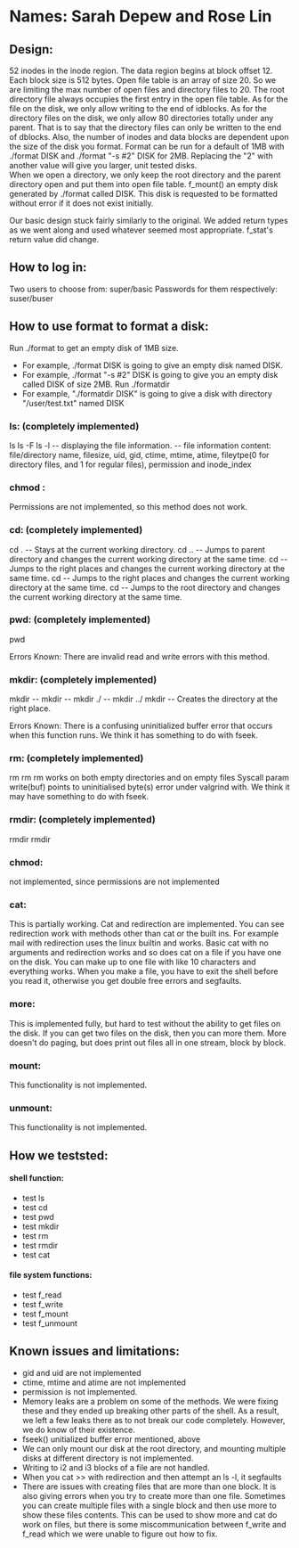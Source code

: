 # Names: Sarah Depew and Rose Lin

## Design:
  52 inodes in the inode region. The data region begins at block offset 12. Each block size is 512 bytes.
  Open file table is an array of size 20. So we are limiting the max number of open files and directory files to 20.
  The root directory file always occupies the first entry in the open file table.
  As for the file on the disk, we only allow writing to the end of idblocks.
  As for the directory files on the disk, we only allow 80 directories totally under any parent. That is to say that the directory files can only be written to the end of dblocks. Also, the number of inodes and data blocks are dependent upon the size of the disk you format. Format can be run for a default of 1MB with ./format DISK and ./format "-s #2" DISK for 2MB. Replacing the "2" with another value will give you larger, unit tested disks.  
  When we open a directory, we only keep the root directory and the parent directory open and put them into open file table.
  f_mount() an empty disk generated by ./format called DISK. This disk is requested to be formatted without error if it does not exist initially. 
  
  Our basic design stuck fairly similarly to the original. We added return types as we went along and used whatever seemed most appropriate. f_stat's return value did change.

## How to log in:
  Two users to choose from: super/basic
  Passwords for them respectively: suser/buser

## How to use format to format a disk:
  Run ./format <diskname> to get an empty disk of 1MB size.
  - For example, ./format DISK is going to give an empty disk named DISK.
  - For example, ./format "-s #2" DISK is going to give you an empty disk called DISK of size 2MB.
  Run ./formatdir <diskname>
  - For example, "./formatdir DISK" is going to give a disk with directory "/user/test.txt" named DISK

### ls: (completely implemented) 
  ls
  ls -F
  ls -l
  -- displaying the file information.
  -- file information content: file/directory name, filesize, uid, gid, ctime, mtime, atime, fileytpe(0 for directory files, and 1 for regular files), permission and inode_index

### chmod : 
  Permissions are not implemented, so this method does not work.
  
### cd: (completely implemented)
  cd .
  -- Stays at the current working directory.
  cd ..
  -- Jumps to parent directory and changes the current working directory at the same time.
  cd <absolute path>
  -- Jumps to the right places and changes the current working directory at the same time.
  cd <relative path>
  -- Jumps to the right places and changes the current working directory at the same time.
  cd
  -- Jumps to the root directory and changes the current working directory at the same time.

### pwd: (completely implemented)
  pwd
  
  Errors Known: There are invalid read and write errors with this method.
  
### mkdir: (completely implemented)
  mkdir <relative path>
  -- mkdir <filename>
  -- mkdir ./<filename>
  -- mkdir ../<filename>
  mkdir <absolute path>
  -- Creates the directory at the right place.
  
  Errors Known: There is a confusing uninitialized buffer error that occurs when this function runs. We think it has something to do with fseek. 
  
### rm: (completely implemented)
  rm <relative path>
  rm <absolute path>
  rm works on both empty directories and on empty files Syscall param write(buf) points to uninitialised byte(s) error under valgrind with. We think it may have something to do with fseek.

### rmdir: (completely implemented)
  rmdir <relative path>
  rmdir <absolute path>

### chmod:
  not implemented, since permissions are not implemented 

### cat:
  This is partially working. Cat and redirection are implemented. You can see redirection work with methods other than cat or the built ins. For example mail with redirection uses the linux builtin and works. Basic cat with no arguments and redirection works and so does cat on a file if you have one on the disk. You can make up to one file with like 10 characters and everything works. When you make a file, you have to exit the shell before you read it, otherwise you get double free errors and segfaults.

### more: 
  This is implemented fully, but hard to test without the ability to get files on the disk. If you can get two files on the disk, then you can more them.  More doesn't do paging, but does print out files all in one stream, block by block.
### mount:
  This functionality is not implemented.
  
### unmount:
  This functionality is not implemented. 
  
## How we teststed:
#### shell function:
- test ls
- test cd
- test pwd
- test mkdir
- test rm
- test rmdir
- test cat
#### file system functions:
- test f_read
- test f_write
- test f_mount
- test f_unmount

## Known issues and limitations:
- gid and uid are not implemented
- ctime, mtime and atime are not implemented
- permission is not implemented.
- Memory leaks are a problem on some of the methods. We were fixing these and they ended up breaking other parts of the shell. As a result, we left a few leaks there as to not break our code completely. However, we do know of their existence. 
- fseek() unitialized buffer error mentioned, above
- We can only mount our disk at the root directory, and mounting multiple disks at different directory is not implemented.
- Writing to i2 and i3 blocks of a file are not handled.
- When you cat >> with redirection and then attempt an ls -l, it segfaults
- There are issues with creating files that are more than one block. It is also giving errors when you try to create more than one file. Sometimes you can create multiple files with a single block and then use more to show these files contents. This can be used to show more and cat do work on files, but there is some miscommunication between f_write and f_read which we were unable to figure out how to fix.
